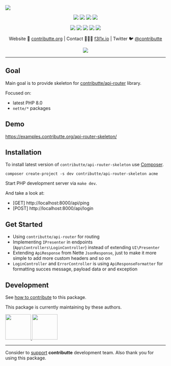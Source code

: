 ![](https://heatbadger.now.sh/github/readme/contributte/api-router-skeleton/)

<p align=center>
  <a href="https://github.com/ublaboo/api-router-project/actions"><img src="https://badgen.net/github/checks/ublaboo/api-router-project/master"></a>
  <a href="https://coveralls.io/r/ublaboo/api-router-project"><img src="https://badgen.net/coveralls/c/github/ublaboo/api-router-project"></a>
  <a href="https://packagist.org/packages/ublaboo/api-router-project"><img src="https://badgen.net/packagist/dm/ublaboo/api-router-project"></a>
  <a href="https://packagist.org/packages/ublaboo/api-router-project"><img src="https://badgen.net/packagist/v/ublaboo/api-router-project"></a>
</p>
<p align=center>
  <a href="https://packagist.org/packages/ublaboo/api-router-project"><img src="https://badgen.net/packagist/php/ublaboo/api-router-project"></a>
  <a href="https://github.com/ublaboo/api-router-project"><img src="https://badgen.net/github/license/ublaboo/api-router-project"></a>
  <a href="https://bit.ly/ctteg"><img src="https://badgen.net/badge/support/gitter/cyan"></a>
  <a href="https://bit.ly/cttfo"><img src="https://badgen.net/badge/support/forum/yellow"></a>
  <a href="https://contributte.org/partners.html"><img src="https://badgen.net/badge/sponsor/donations/F96854"></a>
</p>

<p align=center>
Website 🚀 <a href="https://contributte.org">contributte.org</a> | Contact 👨🏻‍💻 <a href="https://f3l1x.io">f3l1x.io</a> | Twitter 🐦 <a href="https://twitter.com/contributte">@contributte</a>
</p>

<p align=center>
	<img src="https://api.microlink.io?url=https%3A%2F%2Fexamples.contributte.org%2Fapi-router-skeleton%2F&overlay.browser=light&screenshot=true&meta=false&embed=screenshot.url"></img>
</p>

-----

## Goal

Main goal is to provide skeleton for [contributte/api-router](https://github.com/contributte/api-router) library.

Focused on:

- latest PHP 8.0
- `nette/*` packages

## Demo

https://examples.contributte.org/api-router-skeleton/

## Installation

To install latest version of `contributte/api-router-skeleton` use [Composer](https://getcomposer.com).

```
composer create-project -s dev contributte/api-router-skeleton acme
```

Start PHP development server via `make dev`.

And take a look at:

- [GET] http://localhost:8000/api/ping
- [POST] http://localhost:8000/api/login

## Get Started

- Using `contributte/api-router` for routing
- Implementing `IPresenter` in endpoints (`App\Controllers\LoginController`) instead of extending `UI\Presenter`
- Extending `ApiResponse` from Nette `JsonResponse`, just to make it more simple to add more custom headers and so on
- `LoginController` and `ErrorController` is using `ApiResponseFormatter` for formatting succes message, payload data or and exception

## Development

See [how to contribute](https://contributte.org/contributing.html) to this package.

This package is currently maintaining by these authors.

<a href="https://github.com/f3l1x">
  <img width="80" height="80" src="https://avatars2.githubusercontent.com/u/538058?v=3&s=80">
</a>

<a href="https://github.com/paveljanda">
  <img width="80" height="80" src="https://avatars2.githubusercontent.com/u/1488874?v=3&s=80">
</a>

-----

Consider to [support](https://contributte.org/partners.html) **contributte** development team.
Also thank you for using this package.
